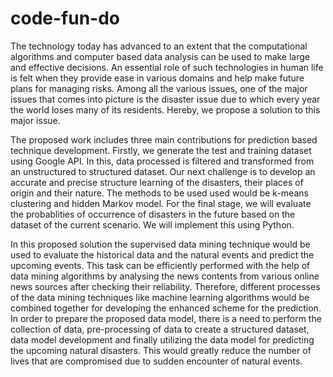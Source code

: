 # code-fun-do
The technology today has advanced to an extent that the computational algorithms and computer based data analysis can be used to make
large and effective decisions. An essential role of such technologies in human life is felt when they provide ease in various domains 
and help make future plans for managing risks. Among all the various issues, one of the major issues that comes into picture is the
disaster issue due to which every year the world loses many of its residents. Hereby, we propose a solution to this major issue.

The proposed work includes three main contributions for prediction based technique development. Firstly, we generate the test and training
dataset using Google API. In this, data processed is filtered and transformed from an unstructured to structured dataset. 
Our next challenge is to develop an accurate and precise structure learning of the disasters, their places of origin and their nature. The methods to be used 
 used would be k-means clustering and hidden Markov model. For the final stage, we will evaluate the probablities of occurrence of disasters in
the future based on the dataset of the current scenario. We will implement this using Python.

In this proposed solution the supervised data mining technique would be
used to evaluate the historical data and the natural events and
predict the upcoming events. This task can be efficiently performed with the
help of data mining algorithms by analysing the news contents from various online news sources after checking their reliability.
Therefore, different processes of the data mining techniques like machine learning algorithms would be
combined together for developing the enhanced scheme for the prediction. In order to prepare the
proposed data model, there is a need to perform the collection of data,
pre-processing of data to create a structured dataset, data model development and finally
utilizing the data model for predicting the upcoming natural disasters. This would greatly 
reduce the number of lives that are compromised
due to sudden encounter of natural events.
